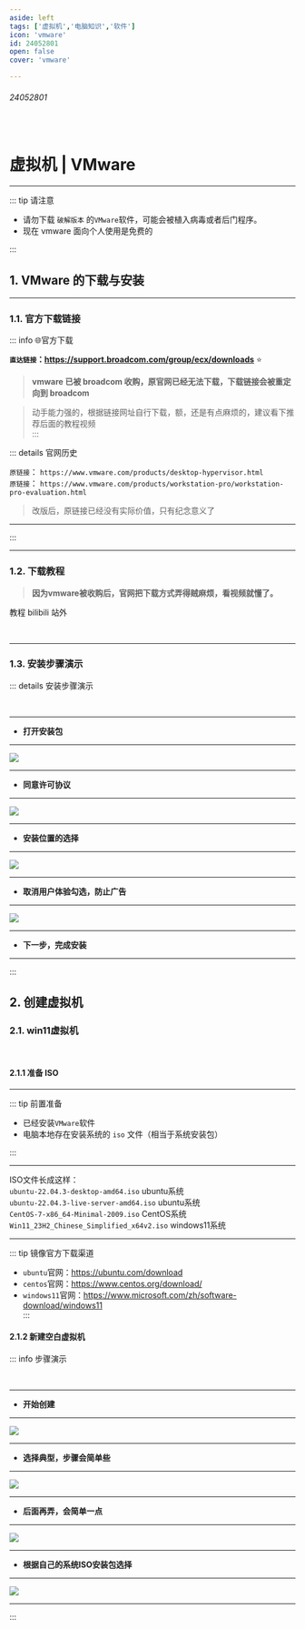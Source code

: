 ```yaml
---
aside: left
tags: ['虚拟机','电脑知识','软件']
icon: 'vmware'
id: 24052801
open: false
cover: 'vmware'

---
```

###### 24052801

<br/>

# 虚拟机  | VMware

---

::: tip   请注意
- 请勿下载 `破解版本` 的`VMware`软件，可能会被植入病毒或者后门程序。  
- 现在 vmware 面向个人使用是免费的 


:::

## 1. VMware 的下载与安装

---

### 1.1. 官方下载链接

::: info :globe_with_meridians:官方下载  

**`直达链接`：https://support.broadcom.com/group/ecx/downloads**  :star:  

> **vmware 已被 broadcom 收购，原官网已经无法下载，下载链接会被重定向到 broadcom**    

> 动手能力强的，根据链接网址自行下载，额，还是有点麻烦的，建议看下推荐后面的教程视频  
:::



::: details  官网历史

`原链接`： `https://www.vmware.com/products/desktop-hypervisor.html`   
`原链接`： `https://www.vmware.com/products/workstation-pro/workstation-pro-evaluation.html`   

> 改版后，原链接已经没有实际价值，只有纪念意义了

---

:::

---


### 1.2. 下载教程

>  **因为vmware被收购后，官网把下载方式弄得贼麻烦，看视频就懂了。**



<Badge type='tip'>教程</Badge> <Badge type='danger'>bilibili</Badge> <Badge type='warning'>站外</Badge>  

<br/>

<xVideo  xSrc='//player.bilibili.com/player.html?isOutside=true&aid=1504915559&bvid=BV14D421V7J5&cid=1552402034&p=1'/>



---


### 1.3. 安装步骤演示

<!--@include: @/zo-snippets/提示-教程具有时效性.md-->

::: details 安装步骤演示

<br/>

---

- **打开安装包**

---

![](/image/202405282043.png)

---

- **同意许可协议**   

---

![](/image/202405282048.png)

---

- **安装位置的选择**   

---

![](/image/202405282053.png)

---
 
- **取消用户体验勾选，防止广告**

---

![](/image/202405282055.png)

---

- **下一步，完成安装**

---

:::


## 2. 创建虚拟机

### 2.1. win11虚拟机

<br/>

#### 2.1.1 准备 ISO
---
::: tip  前置准备

- 已经安装`VMware`软件  
- 电脑本地存在安装系统的 `iso` 文件（相当于系统安装包）  

:::

---
ISO文件长成这样：  
`ubuntu-22.04.3-desktop-amd64.iso` <Badge type='info'>ubuntu系统</Badge>  
`ubuntu-22.04.3-live-server-amd64.iso` <Badge type='info'>ubuntu系统</Badge>  
`CentOS-7-x86_64-Minimal-2009.iso` <Badge type='info'>CentOS系统</Badge>  
`Win11_23H2_Chinese_Simplified_x64v2.iso` <Badge type='info'>windows11系统</Badge>  

--- 

::: tip 镜像官方下载渠道
- `ubuntu`官网：https://ubuntu.com/download  
- `centos`官网：https://www.centos.org/download/  
- `windows11`官网：https://www.microsoft.com/zh/software-download/windows11  
:::

#### 2.1.2 新建空白虚拟机

<!--@include: @/snippets/提示-教程具有时效性.md-->

::: info 步骤演示

<br/>

---

- **开始创建**

---

![](/image/202405282105.png)

---

- **选择典型，步骤会简单些**

---

![](/image/202405282108.png)

---

- **后面再弄，会简单一点**

---

![](/image/202405282111.png)

---

- **根据自己的系统ISO安装包选择**

---

![](/image/202405282112.png)

---


:::